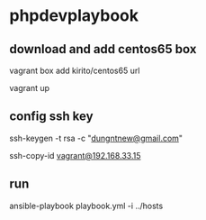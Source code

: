 # phpdevplaybook

## download and add centos65 box

vagrant box add kirito/centos65 url

vagrant up

## config ssh key

ssh-keygen -t rsa -c "dungntnew@gmail.com"

ssh-copy-id vagrant@192.168.33.15

## run 

ansible-playbook playbook.yml -i ../hosts


